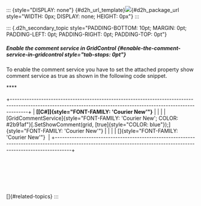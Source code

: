 ::: {style="DISPLAY: none"}
[](ms-xhelp:///?Id=d2h_url_template){#d2h_url_template}![](!package_url!){#d2h_package_url style="WIDTH: 0px; DISPLAY: none; HEIGHT: 0px"}
:::

::: {.d2h_secondary_topic style="PADDING-BOTTOM: 10pt; MARGIN: 0pt; PADDING-LEFT: 0pt; PADDING-RIGHT: 0pt; PADDING-TOP: 0pt"}
##### Enable the comment service in GridControl {#enable-the-comment-service-in-gridcontrol style="tab-stops: 0pt"}

To enable the comment service you have to set the attached property show comment service as true as shown in the following code snippet.

**** 

+-------------------------------------------------------------------------------------------------------------------------------------------------------------------+
| **[\[C#\]]{style="FONT-FAMILY: 'Courier New'"}**                                                                                                                  |
|                                                                                                                                                                   |
| [GridCommentService]{style="FONT-FAMILY: 'Courier New'; COLOR: #2b91af"}[.SetShowComment(grid, [true]{style="COLOR: blue"});]{style="FONT-FAMILY: 'Courier New'"} |
|                                                                                                                                                                   |
| []{style="FONT-FAMILY: 'Courier New'"}                                                                                                                            |
+-------------------------------------------------------------------------------------------------------------------------------------------------------------------+

 

 

 

[]{#related-topics}
:::
